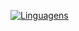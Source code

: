 [![Linguagens](https://github-readme-stats.vercel.app/api/top-langs/?username=cardoso-thiago&layout=compact?theme=gotham)](https://github.com/anuraghazra/github-readme-stats)
